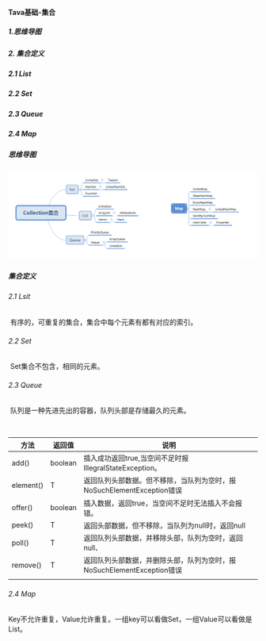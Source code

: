#### Tava基础-集合

##### 1.思维导图

##### 2. 集合定义

##### 	2.1 List

##### 	2.2 Set 

##### 	2.3 Queue

##### 	2.4 Map

##### 思维导图

![](https://raw.githubusercontent.com/ljingya/LearningNotes/master/Image/Java%E9%9B%86%E5%90%88.jpg)

#####  集合定义

######   	2.1 Lsit

​	有序的，可重复的集合，集合中每个元素有都有对应的索引。

###### 	2.2  Set

​	Set集合不包含，相同的元素。

###### 	2.3 Queue

​	队列是一种先进先出的容器，队列头部是存储最久的元素。

​	

| 方法      | 返回值  | 说明                                                         |
| --------- | ------- | ------------------------------------------------------------ |
| add()     | boolean | 插入成功返回true,当空间不足时报IllegralStateException。      |
| element() | T       | 返回队列头部数据。但不移除，当队列为空时，报NoSuchElementException错误 |
| offer()   | boolean | 插入数据，返回true，当空间不足时无法插入不会报错。           |
| peek()    | T       | 返回头部数据，但不移除，当队列为null时，返回null             |
| poll()    | T       | 返回队列头部数据，并移除头部，队列为空时，返回null、         |
| remove()  | T       | 返回队列头部数据，并删除头部，队列为空时，报NoSuchElementException错误 |
|           |         |                                                              |

###### 	2.4 Map

Key不允许重复，Value允许重复。一组key可以看做Set，一组Value可以看做是List。

​		